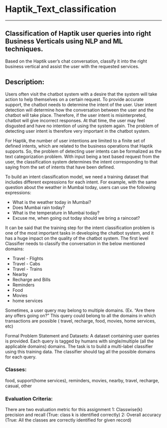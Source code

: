 # Haptik_Text_classification
*** 
## Classification of Haptik user queries into right Business Verticals using NLP and ML techniques.
Based on the Haptik user’s chat conversation, classify it into the right business vertical and assist the user with the requested services.

## Description:
Users often visit the chatbot system with a desire that the system will take action to help themselves on a certain request. To provide accurate support, the chatbot needs to determine the intent of the user. User intent detection will determine how the conversation between the user and the chatbot will take place. Therefore, if the user intent is misinterpreted, chatbot will give incorrect responses. At that time, the user may feel disgusted and have no intention of using the system again. The problem of detecting user intent is therefore very important in the chatbot system.

For Haptik, the number of user intentions are limited to a finite set of defined intents, which are related to the business operations that Haptik supports. So, the problem of detecting user intents can be formalized as the text categorization problem. With input being a text based request from the user, the classification system determines the intent corresponding to that saying from the set of intents that have been defined.

To build an intent classification model, we need a training dataset that includes different expressions for each intent. For example, with the same question about the weather in Mumbai today, users can use the following expressions:
 - What is the weather today in Mumbai?
 - Does Mumbai rain today?
 - What is the temperature in Mumbai today?
 - Excuse me, when going out today should we bring a raincoat?

It can be said that the training step for the intent classification problem is one of the most important tasks in developing the chatbot system, and it has a huge impact on the quality of the chatbot system. 
The first level Classifier needs to classify the conversation in the below mentioned domains:
- Travel - Flights
- Travel - Cabs
- Travel - Trains
- Nearby
- Recharge and Bills
- Reminders
- Food
- Movies
- home services

Sometimes, a user query may belong to multiple domains. (Ex. “Are there any offers going on?” This query could belong to all the domains in which transactions are possible ( travel, recharge, food, movies, home services, etc)

Formal Problem Statement and Datasets: 
A dataset containing user queries is provided. Each query is tagged by humans with single/multiple (all the applicable domains) domains. The task is to build a multi-label classifier using this training data. The classifier should tag all the possible domains for each query.

### Classes:
food, support(home services), reminders, movies, nearby, travel, recharge, casual, other
### Evaluation Criteria: 
There are two evaluation metric for this assignment
1: Classwise(k) precision and recall (True: class k is identified correctly)
2: Overall accuracy (True: All the classes are correctly identified for given record)

